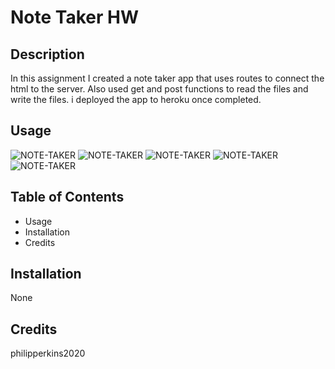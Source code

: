 # Note Taker HW

## Description 

In this assignment I created a note taker app that uses routes to connect the html to the server. Also used get and post functions to read the files and write the files. i deployed the app to heroku once completed.


## Usage

![NOTE-TAKER](public/assets/images/Screenshot(192).png)
![NOTE-TAKER](public/assets/images/Screenshot(193).png)
![NOTE-TAKER](public/assets/images/Screenshot(194).png)
![NOTE-TAKER](public/assets/images/Screenshot(195).png)
![NOTE-TAKER](public/assets/images/Screenshot(196).png)



## Table of Contents 

* Usage
* Installation
* Credits


## Installation

None



## Credits

philipperkins2020